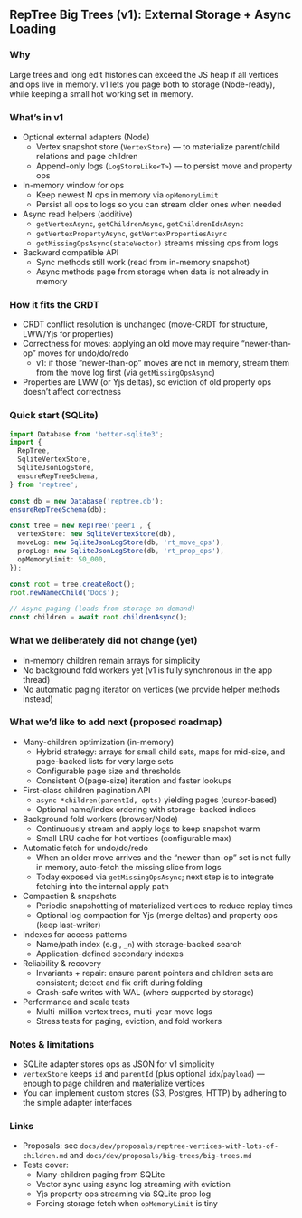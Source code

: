 ## RepTree Big Trees (v1): External Storage + Async Loading

### Why
Large trees and long edit histories can exceed the JS heap if all vertices and ops live in memory. v1 lets you page both to storage (Node-ready), while keeping a small hot working set in memory.

### What’s in v1
- Optional external adapters (Node)
  - Vertex snapshot store (`VertexStore`) — to materialize parent/child relations and page children
  - Append-only logs (`LogStoreLike<T>`) — to persist move and property ops
- In-memory window for ops
  - Keep newest N ops in memory via `opMemoryLimit`
  - Persist all ops to logs so you can stream older ones when needed
- Async read helpers (additive)
  - `getVertexAsync`, `getChildrenAsync`, `getChildrenIdsAsync`
  - `getVertexPropertyAsync`, `getVertexPropertiesAsync`
  - `getMissingOpsAsync(stateVector)` streams missing ops from logs
- Backward compatible API
  - Sync methods still work (read from in-memory snapshot)
  - Async methods page from storage when data is not already in memory

### How it fits the CRDT
- CRDT conflict resolution is unchanged (move-CRDT for structure, LWW/Yjs for properties)
- Correctness for moves: applying an old move may require “newer-than-op” moves for undo/do/redo
  - v1: if those “newer-than-op” moves are not in memory, stream them from the move log first (via `getMissingOpsAsync`)
- Properties are LWW (or Yjs deltas), so eviction of old property ops doesn’t affect correctness

### Quick start (SQLite)
```ts
import Database from 'better-sqlite3';
import {
  RepTree,
  SqliteVertexStore,
  SqliteJsonLogStore,
  ensureRepTreeSchema,
} from 'reptree';

const db = new Database('reptree.db');
ensureRepTreeSchema(db);

const tree = new RepTree('peer1', {
  vertexStore: new SqliteVertexStore(db),
  moveLog: new SqliteJsonLogStore(db, 'rt_move_ops'),
  propLog: new SqliteJsonLogStore(db, 'rt_prop_ops'),
  opMemoryLimit: 50_000,
});

const root = tree.createRoot();
root.newNamedChild('Docs');

// Async paging (loads from storage on demand)
const children = await root.childrenAsync();
```

### What we deliberately did not change (yet)
- In-memory children remain arrays for simplicity
- No background fold workers yet (v1 is fully synchronous in the app thread)
- No automatic paging iterator on vertices (we provide helper methods instead)

### What we’d like to add next (proposed roadmap)
- Many-children optimization (in-memory)
  - Hybrid strategy: arrays for small child sets, maps for mid-size, and page-backed lists for very large sets
  - Configurable page size and thresholds
  - Consistent O(page-size) iteration and faster lookups
- First-class children pagination API
  - `async *children(parentId, opts)` yielding pages (cursor-based)
  - Optional name/index ordering with storage-backed indices
- Background fold workers (browser/Node)
  - Continuously stream and apply logs to keep snapshot warm
  - Small LRU cache for hot vertices (configurable max)
- Automatic fetch for undo/do/redo
  - When an older move arrives and the “newer-than-op” set is not fully in memory, auto-fetch the missing slice from logs 
  - Today exposed via `getMissingOpsAsync`; next step is to integrate fetching into the internal apply path
- Compaction & snapshots
  - Periodic snapshotting of materialized vertices to reduce replay times
  - Optional log compaction for Yjs (merge deltas) and property ops (keep last-writer)
- Indexes for access patterns
  - Name/path index (e.g., `_n`) with storage-backed search
  - Application-defined secondary indexes
- Reliability & recovery
  - Invariants + repair: ensure parent pointers and children sets are consistent; detect and fix drift during folding
  - Crash-safe writes with WAL (where supported by storage)
- Performance and scale tests
  - Multi-million vertex trees, multi-year move logs
  - Stress tests for paging, eviction, and fold workers

### Notes & limitations
- SQLite adapter stores ops as JSON for v1 simplicity
- `vertexStore` keeps `id` and `parentId` (plus optional `idx`/`payload`) — enough to page children and materialize vertices
- You can implement custom stores (S3, Postgres, HTTP) by adhering to the simple adapter interfaces

### Links
- Proposals: see `docs/dev/proposals/reptree-vertices-with-lots-of-children.md` and `docs/dev/proposals/big-trees/big-trees.md`
- Tests cover:
  - Many-children paging from SQLite
  - Vector sync using async log streaming with eviction
  - Yjs property ops streaming via SQLite prop log
  - Forcing storage fetch when `opMemoryLimit` is tiny